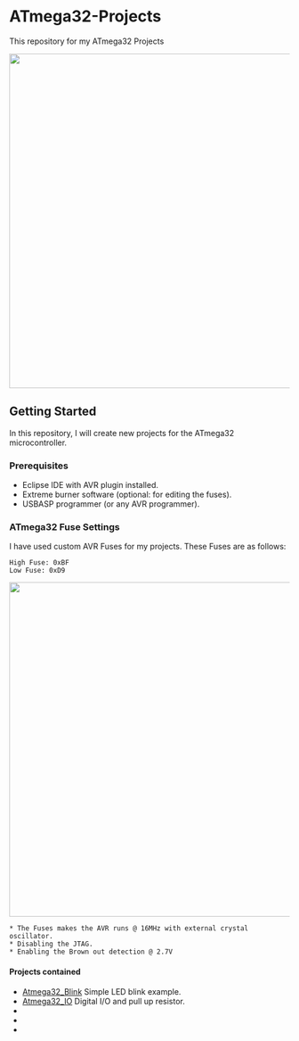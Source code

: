# ATmega32-Projects
This repository for my ATmega32 Projects

<img src="https://raw.githubusercontent.com/rxtxinv/ATmega32-Projects/master/Images/IM001.jpg" height="600" width="700">

## Getting Started
In this repository, I will create new projects for the ATmega32 microcontroller.

### Prerequisites
* Eclipse IDE with AVR plugin installed.
* Extreme burner software (optional: for editing the fuses).
* USBASP programmer (or any AVR programmer).

### ATmega32 Fuse Settings
I have used custom AVR Fuses for my projects. These Fuses are as follows:

```
High Fuse: 0xBF
Low Fuse: 0xD9
```

<img src="https://github.com/rxtxinv/ATmega32-Projects/blob/master/Images/Fuses.PNG" height="600" width="800">

```
* The Fuses makes the AVR runs @ 16MHz with external crystal oscillator.
* Disabling the JTAG.
* Enabling the Brown out detection @ 2.7V 
```

#### Projects contained
* [Atmega32_Blink](https://github.com/rxtxinv/ATmega32-Projects/tree/master/Atmega32_Blink) Simple LED blink example.
* [Atmega32_IO](https://github.com/rxtxinv/ATmega32-Projects/tree/master/Atmega32_IO) Digital I/O and pull up resistor.
* 
* 
* 

